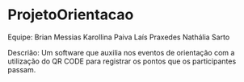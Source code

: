 # ProjetoOrientacao

Equipe:
  Brian Messias
  Karollina Paiva
  Laís Praxedes
  Nathália Sarto

Descrião:
  Um software que auxilia nos eventos de orientação com a utilização do QR CODE para registrar os pontos que os participantes passam.
